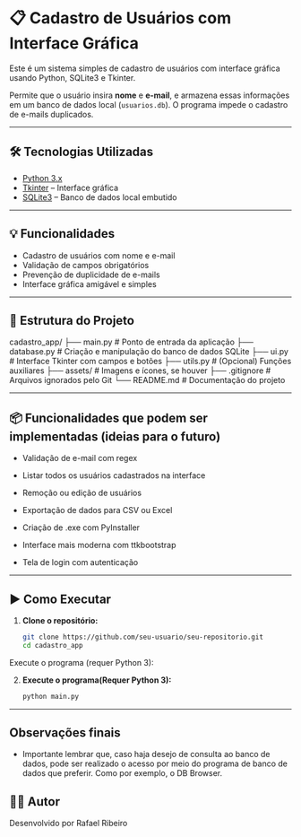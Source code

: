 # 📋 Cadastro de Usuários com Interface Gráfica

Este é um sistema simples de cadastro de usuários com interface gráfica usando Python, SQLite3 e Tkinter.

Permite que o usuário insira **nome** e **e-mail**, e armazena essas informações em um banco de dados local (`usuarios.db`). O programa impede o cadastro de e-mails duplicados.

---

## 🛠 Tecnologias Utilizadas

- [Python 3.x](https://www.python.org/)
- [Tkinter](https://docs.python.org/3/library/tkinter.html) – Interface gráfica
- [SQLite3](https://www.sqlite.org/index.html) – Banco de dados local embutido

---

## 💡 Funcionalidades

- Cadastro de usuários com nome e e-mail
- Validação de campos obrigatórios
- Prevenção de duplicidade de e-mails
- Interface gráfica amigável e simples

---

## 🧩 Estrutura do Projeto
cadastro_app/
├── main.py # Ponto de entrada da aplicação
├── database.py # Criação e manipulação do banco de dados SQLite
├── ui.py # Interface Tkinter com campos e botões
├── utils.py # (Opcional) Funções auxiliares
├── assets/ # Imagens e ícones, se houver
├── .gitignore # Arquivos ignorados pelo Git
└── README.md # Documentação do projeto

---

## 📦 Funcionalidades que podem ser implementadas (ideias para o futuro)
- Validação de e-mail com regex

- Listar todos os usuários cadastrados na interface

- Remoção ou edição de usuários

- Exportação de dados para CSV ou Excel

- Criação de .exe com PyInstaller

- Interface mais moderna com ttkbootstrap

- Tela de login com autenticação

---

## ▶️ Como Executar

1. **Clone o repositório:**
   ```bash
   git clone https://github.com/seu-usuario/seu-repositorio.git
   cd cadastro_app
Execute o programa (requer Python 3):

2. **Execute o programa(Requer Python 3):**
   ```bash
   python main.py
---
## Observações finais
- Importante lembrar que, caso haja desejo de consulta ao banco de dados, pode ser realizado o acesso por meio do programa de banco de dados que preferir. Como por exemplo, o DB Browser.

## 🧑‍💻 Autor
Desenvolvido por Rafael Ribeiro


